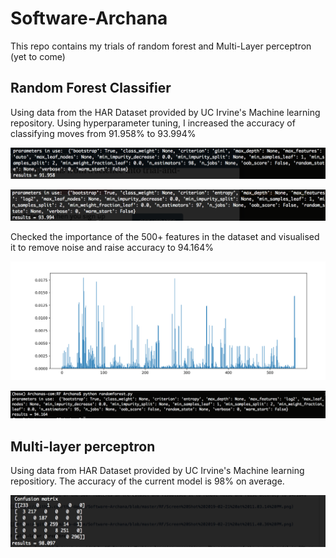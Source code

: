 # Software-Archana
This repo contains my trials of random forest and Multi-Layer perceptron (yet to come)

## Random Forest Classifier 
Using data from the HAR Dataset provided by UC Irvine's Machine learning repository. 
Using hyperparameter tuning, I increased the accuracy of classifying moves from 91.958% to 93.994% 

![](https://github.com/tha-dance/Software-Archana/blob/master/RF/Screen%20Shot%202019-02-20%20at%2011.39.05%20AM.png)

![](https://github.com/tha-dance/Software-Archana/blob/master/RF/Screen%20Shot%202019-02-20%20at%2011.38.47%20AM.png)

Checked the importance of the 500+ features in the dataset and visualised it to remove noise and raise accuracy to 94.164%

![](https://github.com/tha-dance/Software-Archana/blob/master/RF/Screen%20Shot%202019-02-21%20at%2011.03.14%20PM.png)


![](https://github.com/tha-dance/Software-Archana/blob/master/RF/Screen%20Shot%202019-02-21%20at%2011.40.36%20PM.png)

## Multi-layer perceptron

Using data from HAR Dataset provided by UC Irvine's Machine learning repositiory. The accuracy of the current model is 98% on average.

![](https://github.com/tha-dance/Software-Archana/blob/master/MLP/Screen%20Shot%202019-03-08%20at%2012.16.34%20AM.png)
